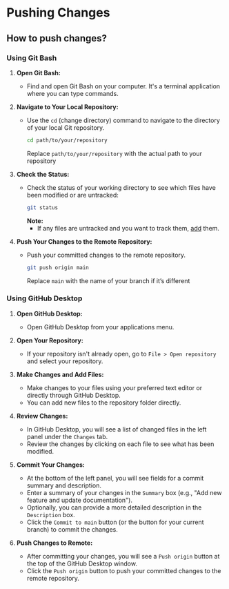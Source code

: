 # Pushing Changes
## How to push changes?
### Using Git Bash

1. **Open Git Bash:**
   - Find and open Git Bash on your computer. It's a terminal application where you can type commands.

2. **Navigate to Your Local Repository:**
   - Use the `cd` (change directory) command to navigate to the directory of your local Git repository.
     ```sh
     cd path/to/your/repository
     ```
     Replace `path/to/your/repository` with the actual path to your repository

3. **Check the Status:**
   - Check the status of your working directory to see which files have been modified or are untracked:
     ```sh
     git status
     ```
      **Note:** 
      - If any files are untracked and you want to track them, [add](./Staging_and_Commiting.md) them.

4. **Push Your Changes to the Remote Repository:**
   - Push your committed changes to the remote repository.
     ```sh
     git push origin main
     ```
     Replace `main` with the name of your branch if it’s different

### Using GitHub Desktop

1. **Open GitHub Desktop:**
   - Open GitHub Desktop from your applications menu.

2. **Open Your Repository:**
   - If your repository isn't already open, go to `File > Open repository` and select your repository.

3. **Make Changes and Add Files:**
   - Make changes to your files using your preferred text editor or directly through GitHub Desktop.
   - You can add new files to the repository folder directly.

4. **Review Changes:**
   - In GitHub Desktop, you will see a list of changed files in the left panel under the `Changes` tab.
   - Review the changes by clicking on each file to see what has been modified.

5. **Commit Your Changes:**
   - At the bottom of the left panel, you will see fields for a commit summary and description.
   - Enter a summary of your changes in the `Summary` box (e.g., "Add new feature and update documentation").
   - Optionally, you can provide a more detailed description in the `Description` box.
   - Click the `Commit to main` button (or the button for your current branch) to commit the changes.

6. **Push Changes to Remote:**
   - After committing your changes, you will see a `Push origin` button at the top of the GitHub Desktop window.
   - Click the `Push origin` button to push your committed changes to the remote repository.

